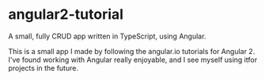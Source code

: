 # angular2-tutorial
A small, fully CRUD app written in TypeScript, using Angular.

This is a small app I made by following the angular.io tutorials for Angular 2. I've found working with Angular really enjoyable, and I see myself using itfor projects in the future.
